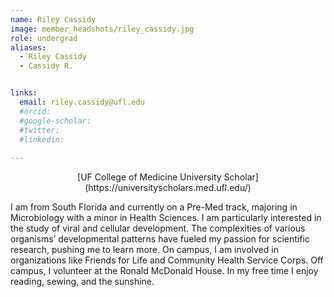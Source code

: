 ```yaml
---
name: Riley Cassidy
image: member_headshots/riley_cassidy.jpg
role: undergrad
aliases:
  - Riley Cassidy
  - Cassidy R.


links:
  email: riley.cassidy@ufl.edu
  #orcid: 
  #google-scholar:
  #twitter: 
  #linkedin: 
  
---
```

<p align="center">
  [UF College of Medicine University Scholar](https://universityscholars.med.ufl.edu/)<br>
</p>

I am from South Florida and currently on a Pre-Med track, majoring in Microbiology with a minor in Health Sciences. I am particularly interested in the study of viral and cellular development. The complexities of various organisms’ developmental patterns have fueled my passion for scientific research, pushing me to learn more. On campus, I am involved in organizations like Friends for Life and Community Health Service Corps. Off campus, I volunteer at the Ronald McDonald House. In my free time I enjoy reading, sewing, and the sunshine.



